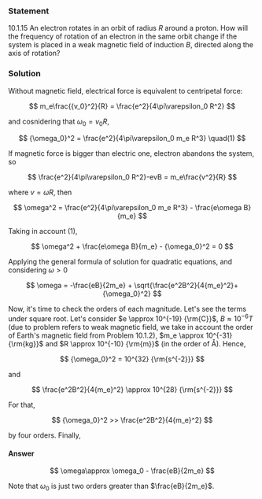 ###  Statement

$10.1.15$ An electron rotates in an orbit of radius $R$ around a proton. How will the frequency of rotation of an electron in the same orbit change if the system is placed in a weak magnetic field of induction $B$, directed along the axis of rotation?

### Solution

Without magnetic field, electrical force is equivalent to centripetal force:

$$
m_e\frac{{v_0}^2}{R} = \frac{e^2}{4\pi\varepsilon_0 R^2}
$$

and cosnidering that $\omega_0 = v_0 R$,

$$
{\omega_0}^2 = \frac{e^2}{4\pi\varepsilon_0 m_e R^3} \quad(1)
$$

If magnetic force is bigger than electric one, electron abandons the system, so

$$
\frac{e^2}{4\pi\varepsilon_0 R^2}-evB = m_e\frac{v^2}{R}
$$

where $v = \omega R$, then

$$
\omega^2 = \frac{e^2}{4\pi\varepsilon_0 m_e R^3} - \frac{e\omega B}{m_e}
$$

Taking in account (1),

$$
\omega^2 + \frac{e\omega B}{m_e} - {\omega_0}^2 = 0
$$

Applying the general formula of solution for quadratic equations, and considering $\omega > 0$

$$
\omega = -\frac{eB}{2m_e} + \sqrt{\frac{e^2B^2}{4{m_e}^2}+{\omega_0}^2}
$$

Now, it's time to check the orders of each magnitude. Let's see the terms under square root. Let's consider $e \approx 10^{-19} {\rm{C}}$, $B \approx 10^{-6} T$ (due to problem refers to weak magnetic field, we take in account the order of Earth's magnetic field from Problem 10.1.2), $m_e \approx 10^{-31} {\rm{kg}}$ and $R \approx 10^{-10} {\rm{m}}$ (in the order of Å). Hence,

$$
{\omega_0}^2 = 10^{32} {\rm{s^{-2}}}
$$

and

$$
\frac{e^2B^2}{4{m_e}^2} \approx 10^{28} {\rm{s^{-2}}}
$$

For that,

$$
{\omega_0}^2 >> \frac{e^2B^2}{4{m_e}^2}
$$

by four orders. Finally,

#### Answer

$$
\omega\approx \omega_0 - \frac{eB}{2m_e}
$$

Note that $\omega_0$ is just two orders greater than $\frac{eB}{2m_e}$.